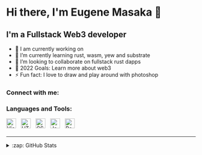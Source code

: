 # Hi there, I'm Eugene Masaka 👋 




## I'm a Fullstack Web3 developer

- 🔭 I am currently working on
- 🌱 I’m currently learning rust, wasm, yew and substrate
- 👯 I’m looking to collaborate on fullstack rust dapps
- 🥅 2022 Goals: Learn more about web3
- ⚡ Fun fact: I love to draw and play around with photoshop


### Connect with me:

### Languages and Tools:

<img align="left" alt="Visual Studio Code" width="26px" src="https://cdn.jsdelivr.net/gh/devicons/devicon/icons/vscode/vscode-original.svg" style="padding-right:10px;" />
<img align="left" alt="HTML5" width="26px" src="https://cdn.jsdelivr.net/gh/devicons/devicon/icons/html5/html5-original.svg" style="padding-right:10px;" />
<img align="left" alt="CSS3" width="26px" src="https://cdn.jsdelivr.net/gh/devicons/devicon/icons/css3/css3-original.svg" style="padding-right:10px;" />
<img align="left" alt="JavaScript" width="26px" src="https://cdn.jsdelivr.net/gh/devicons/devicon/icons/javascript/javascript-original.svg" style="padding-right:10px;" />
<img align="left" alt="React" width="26px" src="https://cdn.jsdelivr.net/gh/devicons/devicon/icons/react/react-original.svg" style="padding-right:10px;" />



<br />
<br />

---


<details>
  <summary>:zap: GitHub Stats</summary>

  <img align="left" alt="genemasaka's GitHub Stats" src="https://github-readme-stats.vercel.app/api?username=genemasaka&show_icons=true&hide_border=false&title_color=ff652f&icon_color=FFE400&bg_color=09131B&text_color=ffffff&border_color=0c1a25" />

</details>

